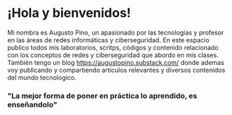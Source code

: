 # ¡Hola y bienvenidos!

Mi nombra es Augusto Pino, un apasionado por las tecnologías y profesor en las áreas de redes informáticas y ciberseguridad. En este espacio publico todos mis laboratorios, scritps, códigos y contenido relacionado con los conceptos de redes y ciberseguridad que abordo en mis clases. También tengo un blog https://augustopino.substack.com/ donde ademas voy publicando y compartiendo articulos relevantes y diversos contenidos del mundo tecnologico.

### "La mejor forma de poner en práctica lo aprendido, es enseñandolo"

<!--
**apino79/apino79** is a ✨ _special_ ✨ repository because its `README.md` (this file) appears on your GitHub profile.

Here are some ideas to get you started:

- 🔭 I’m currently working on ...
- 🌱 I’m currently learning ...
- 👯 I’m looking to collaborate on ...
- 🤔 I’m looking for help with ...
- 💬 Ask me about ...
- 📫 How to reach me: ...
- 😄 Pronouns: ...
- ⚡ Fun fact: ...
-->

